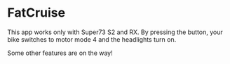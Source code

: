 # FatCruise

This app works only with Super73 S2 and RX. By pressing the button, your bike switches to motor mode 4 and the headlights turn on.

Some other features are on the way!

